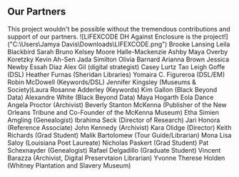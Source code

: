 ## Our Partners ##
This project wouldn't be possible without the tremendous contributions and support of our partners.
![LIFEXCODE DH Against Enclosure is the project!]("C:\Users\Jamya Davis\Downloads\LIFEXCODE.png")
Brooke Lansing
Leila Blackbird
Sarah Bruno
Kelsey Moore
Halle-Mackenzie Ashby
Maya Overby Koretzky
Kevin Ah-Sen
Jada Similton
Olivia Barnard
Arianna Brown 
Jessica Newby
Essah Diaz
Alex Gil (digital strategist)
Casey Lurtz
Tao Leigh Goffe (DSL)
Heather Furnas (Sheridan Libraries)
Yomaira C. Figureroa (DSL/EM)
Robin McDowell (Keywords/DSL)
Jennifer Kingsley (Museums & Society)Laura Rosanne Adderley (Keywords)
Kim Gallon (Black Beyond Data)
Alexandre White (Black Beyond Data)
Maya Hogarth
Eola Dance
Angela Proctor (Archivist)
Beverly Stanton McKenna (Publisher of the New Orleans Tribune and Co-Founder of the McKenna Museum)
Etha Simien Amgling (Genealogist)
Ibrahima Seck (Director of Research)
Jari Honora (Reference Associate)
John Kennedy (Archivist)
Kara Olidge (Director)
Keith Richards (Grad Student)
Malik Bartolomew (Tour Guide/Librarian)
Mona Lisa Saloy (Louisiana Poet Laureate)
Nicholas Paskert (Grad Student)
Pat Schexnayder (Genealogist)
Rafael Delgadillo (Graduate Student)
Vincent Barazza (Archivist, Digital Preservtaion Librarian)
Yvonne Therese Holden (Whitney Plantation and Slavery Museum)